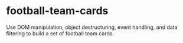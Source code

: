 # football-team-cards
Use DOM manipulation, object destructuring, event handling, and data filtering to build a set of football team cards.
